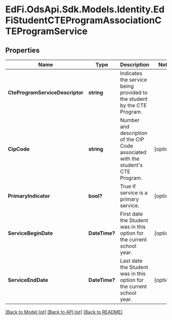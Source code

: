 # EdFi.OdsApi.Sdk.Models.Identity.EdFiStudentCTEProgramAssociationCTEProgramService
## Properties

Name | Type | Description | Notes
------------ | ------------- | ------------- | -------------
**CteProgramServiceDescriptor** | **string** | Indicates the service being provided to the student by the CTE Program. | 
**CipCode** | **string** | Number and description of the CIP Code associated with the student&#39;s CTE Program. | [optional] 
**PrimaryIndicator** | **bool?** | True if service is a primary service. | [optional] 
**ServiceBeginDate** | **DateTime?** | First date the Student was in this option for the current school year. | [optional] 
**ServiceEndDate** | **DateTime?** | Last date the Student was in this option for the current school year. | [optional] 

[[Back to Model list]](../README.md#documentation-for-models) [[Back to API list]](../README.md#documentation-for-api-endpoints) [[Back to README]](../README.md)

